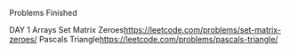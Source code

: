 Problems Finished

DAY 1
Arrays
Set Matrix Zeroes<https://leetcode.com/problems/set-matrix-zeroes/>
Pascals Triangle<https://leetcode.com/problems/pascals-triangle/>
